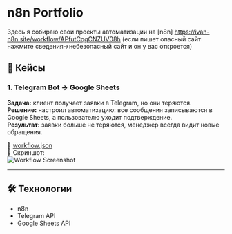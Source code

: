 # n8n Portfolio

Здесь я собираю свои проекты автоматизации на [n8n] https://ivan-n8n.site/workflow/APfutCqqCNZUV08h (если пишет опасный сайт нажмите сведения->небезопасный сайт и он у вас откроется)

## 📌 Кейсы

### 1. Telegram Bot → Google Sheets
**Задача:** клиент получает заявки в Telegram, но они теряются.  
**Решение:** настроил автоматизацию: все сообщения записываются в Google Sheets, а пользователю уходит подтверждение.  
**Результат:** заявки больше не теряются, менеджер всегда видит новые обращения.

🔗 [workflow.json](case1-telegram-sheets/workflow.json)  
📸 Скриншот:  
![Workflow Screenshot](case1-telegram-sheets/screenshot.png)

---

## 🛠️ Технологии
- n8n
- Telegram API
- Google Sheets API
